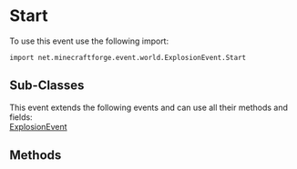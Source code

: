# Start

To use this event use the following import:
```groovy:no-line-numbers
import net.minecraftforge.event.world.ExplosionEvent.Start
```

## Sub-Classes
This event extends the following events and can use all their methods and fields: <br>
[ExplosionEvent](explosion_event.md)

## Methods
